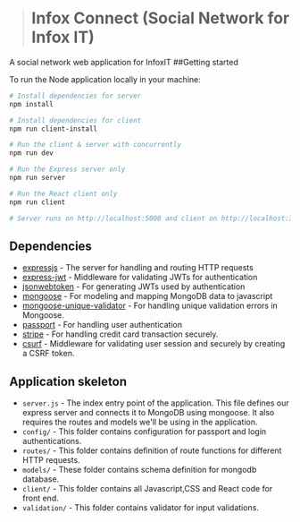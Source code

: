 
> # Infox Connect (Social Network for Infox IT)

A social network web application for InfoxIT
##Getting started

To run the Node application locally in your machine: 

```bash
# Install dependencies for server
npm install

# Install dependencies for client
npm run client-install

# Run the client & server with concurrently
npm run dev

# Run the Express server only
npm run server

# Run the React client only
npm run client

# Server runs on http://localhost:5000 and client on http://localhost:3000
```

## Dependencies

- [expressjs](https://github.com/expressjs/express) - The server for handling and routing HTTP requests
- [express-jwt](https://github.com/auth0/express-jwt) - Middleware for validating JWTs for authentication
- [jsonwebtoken](https://github.com/auth0/node-jsonwebtoken) - For generating JWTs used by authentication
- [mongoose](https://github.com/Automattic/mongoose) - For modeling and mapping MongoDB data to javascript 
- [mongoose-unique-validator](https://github.com/blakehaswell/mongoose-unique-validator) - For handling unique validation errors in Mongoose.
- [passport](https://github.com/jaredhanson/passport) - For handling user authentication
- [stripe](https://stripe.com/docs/stripe-js/) - For handling credit card transaction securely.
- [csurf](https://github.com/expressjs/csurf) - Middleware for validating user session and securely by creating a CSRF token.

## Application skeleton

- `server.js` - The index entry point of the application. This file defines our express server and connects it to MongoDB using mongoose. It also requires the routes and models we'll be using in the application.
- `config/` - This folder contains configuration for passport and login authentications.
- `routes/` - This folder contains definition of route functions for different HTTP requests.
- `models/` - These folder contains schema definition for mongodb database.
- `client/`  - This folder contains all Javascript,CSS and React code for front end.
- `validation/` - This folder contains validator for input validations.



<br />

